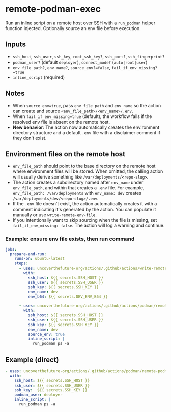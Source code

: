 # remote-podman-exec

Run an inline script on a remote host over SSH with a `run_podman` helper function injected. Optionally source an env file before execution.

## Inputs
- `ssh_host`, `ssh_user`, `ssh_key`, `root_ssh_key?`, `ssh_port?`, `ssh_fingerprint?`
- `podman_user?` (default `deployer`), `connect_mode?` (`auto|root|user`)
- `env_file_path?`, `env_name?`, `source_env?=false`, `fail_if_env_missing?=true`
- `inline_script` (required)

## Notes
- When `source_env=true`, pass `env_file_path` and `env_name` so the action can create and source `<env_file_path>/<env_name>/.env`.
- When `fail_if_env_missing=true` (default), the workflow fails if the resolved env file is absent on the remote host.
- **New behavior**: The action now automatically creates the environment directory structure and a default `.env` file with a disclaimer comment if they don't exist.

## Environment files on the remote host

- `env_file_path` should point to the base directory on the remote host where environment files will be stored. When omitted, the calling action will usually derive something like `/var/deployments/<repo-slug>`.
- The action creates a subdirectory named after `env_name` under `env_file_path`, and within that creates a `.env` file. For example, `env_file_path: /var/deployments` with `env_name: dev` creates `/var/deployments/dev/<repo-slug>/.env`.
- If the `.env` file doesn't exist, the action automatically creates it with a comment indicating it's generated by the action. You can populate it manually or use `write-remote-env-file`.
- If you intentionally want to skip sourcing when the file is missing, set `fail_if_env_missing: false`. The action will log a warning and continue.

### Example: ensure env file exists, then run command

```yaml
jobs:
  prepare-and-run:
    runs-on: ubuntu-latest
    steps:
      - uses: uncoverthefuture-org/actions/.github/actions/write-remote-env-file@master
        with:
          ssh_host: ${{ secrets.SSH_HOST }}
          ssh_user: ${{ secrets.SSH_USER }}
          ssh_key: ${{ secrets.SSH_KEY }}
          env_name: dev
          env_b64: ${{ secrets.DEV_ENV_B64 }}

      - uses: uncoverthefuture-org/actions/.github/actions/podman/remote-podman-exec@master
        with:
          ssh_host: ${{ secrets.SSH_HOST }}
          ssh_user: ${{ secrets.SSH_USER }}
          ssh_key: ${{ secrets.SSH_KEY }}
          env_name: dev
          source_env: true
          inline_script: |
            run_podman ps -a
```

## Example (direct)
```yaml
- uses: uncoverthefuture-org/actions/.github/actions/podman/remote-podman-exec@master
  with:
    ssh_host: ${{ secrets.SSH_HOST }}
    ssh_user: ${{ secrets.SSH_USER }}
    ssh_key:  ${{ secrets.SSH_KEY }}
    podman_user: deployer
    inline_script: |
      run_podman ps -a
```
